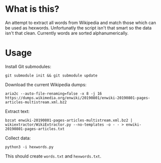 # What is this?

An attempt to extract all words from Wikipedia and match those which can be used as hexwords. Unfortunatly the script isn't that smart so the data isn't that clean. Currently words are sorted alphanumerically.

# Usage

Install Git submodules:

    git submodule init && git submodule update

Download the current Wikipedia dumps:

    aria2c --auto-file-renaming=false -x 8 -j 16 https://dumps.wikimedia.org/enwiki/20190801/enwiki-20190801-pages-articles-multistream.xml.bz2

Extract text:
    
    bzcat enwiki-20190801-pages-articles-multistream.xml.bz2 | wikiextractor/WikiExtractor.py --no-templates -o - - > enwiki-20190801-pages-articles.txt

Collect data:
    
    python3 -i hexwords.py 

This should create `words.txt` and `hexwords.txt`.